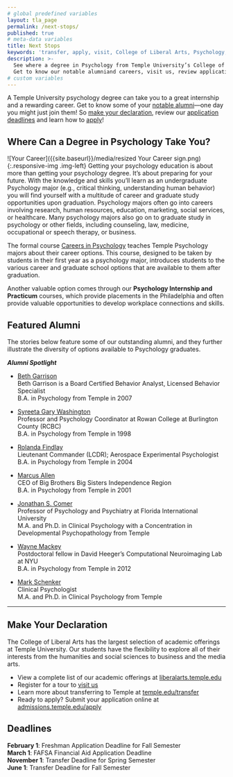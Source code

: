 ```yaml
---
# global predefined variables
layout: tla_page
permalink: /next-stops/
published: true
# meta-data variables
title: Next Stops
keywords: 'transfer, apply, visit, College of Liberal Arts, Psychology, careers'
description: >-
  See where a degree in Psychology from Temple University’s College of Liberal Arts can take you!
  Get to know our notable alumniand careers, visit us, review application deadlines and transfer options, and apply.
# custom variables
---
```

A Temple University psychology degree can take you to a great internship and a rewarding career. Get to know some of your [notable alumni](#notable-alumni)—one day you might just join them! So [make your declaration](#make-your-declaration), review our [application deadlines](#deadlines) and learn how to [apply](#make-your-declaration)!

## Where Can a Degree in Psychology Take You?
![Your Career]({{site.baseurl}}/media/resized Your Career sign.png){:.responsive-img .img-left}
Getting your psychology education is about more than getting your psychology degree. It’s about preparing for your future. With the knowledge and skills you’ll learn as an undergraduate Psychology major (e.g., critical thinking, understanding human behavior) you will find yourself with a multitude of career and graduate study opportunities upon graduation. Psychology majors often go into careers involving research, human resources, education, marketing, social services, or healthcare. Many psychology majors also go on to graduate study in psychology or other fields, including counseling, law, medicine, occupational or speech therapy, or business.

The formal course [Careers in Psychology](https://bulletin.temple.edu/search/?search=careers+in+psychology) teaches Temple Psychology majors about their career options. This course, designed to be taken by students in their first year as a psychology major, introduces students to the various career and graduate school options that are available to them after graduation.

Another valuable option comes through our **Psychology Internship and Practicum** courses, which provide placements in the Philadelphia and often provide valuable opportunities to develop workplace connections and skills. 

## Featured Alumni
The stories below feature some of our outstanding alumni, and they further illustrate the diversity of options available to Psychology graduates. 

**_Alumni Spotlight_**

- [Beth Garrison](https://liberalarts.temple.edu/news/alumni-spotlight-beth-garrison)<br/>
  Beth Garrison is a Board Certified Behavior Analyst, Licensed Behavior Specialist<br/>
  B.A. in Psychology from Temple in 2007<br/>

- [Syreeta Gary Washington](https://liberalarts.temple.edu/about-us/newsroom/alumni-spotlight-syreeta-gary-washington)<br/>
  Professor and Psychology Coordinator at Rowan College at Burlington County (RCBC)<br/>
  B.A. in Psychology from Temple in 1998<br/>
  
- [Rolanda Findlay](https://liberalarts.temple.edu/about-us/newsroom/alumni-spotlight-rolanda-findlay)<br/>
  Lieutenant Commander (LCDR); Aerospace Experimental Psychologist<br/>
  B.A. in Psychology from Temple in 2004<br/>
  
- [Marcus Allen](https://liberalarts.temple.edu/about-us/newsroom/temple-alum-marcus-allen-speaks-being-agent-change)<br/>
  CEO of Big Brothers Big Sisters Independence Region<br/>
  B.A. in Psychology from Temple in 2001<br/>
  
- [Jonathan S. Comer](https://liberalarts.temple.edu/about-us/newsroom/alumni-spotlight-jonathan-s-comer-phd)<br/>
  Professor of Psychology and Psychiatry at Florida International University<br/>
  M.A. and Ph.D. in Clinical Psychology with a Concentration in Developmental Psychopathology from Temple<br/>
  
- [Wayne Mackey](https://liberalarts.temple.edu/about-us/newsroom/alumni-spotlight-wayne-mackey)<br/>
  Postdoctoral fellow in David Heeger’s Computational Neuroimaging Lab at NYU<br/>
  B.A. in Psychology from Temple in 2012<br/>
  
- [Mark Schenker](https://liberalarts.temple.edu/news/alumni-spotlight-mark-schenker)<br/> 
  Clinical Psychologist<br/>
  M.A. and Ph.D. in Clinical Psychology from Temple<br/>  
  
___
  
## Make Your Declaration
The College of Liberal Arts has the largest selection of academic offerings at Temple University. Our students have the flexibility to explore all of their interests from the humanities and social sciences to business and the media arts.
- View a complete list of our academic offerings at [liberalarts.temple.edu](http://liberalarts.temple.edu)
- Register for a tour to [visit us](http://admissions.temple.edu/visit)
- Learn more about transferring to Temple at [temple.edu/transfer](http://admissions.temple.edu/visit/transfer-tuesday)
- Ready to apply? Submit your application online at [admissions.temple.edu/apply](http://admissions.temple.edu/apply)

## Deadlines
**February 1**: Freshman Application Deadline for Fall Semester<br/>
**March 1**: FAFSA Financial Aid Application Deadline<br/>
**November 1**: Transfer Deadline for Spring Semester<br/>
**June 1**: Transfer Deadline for Fall Semester<br/>
